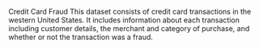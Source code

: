 Credit Card Fraud
This dataset consists of credit card transactions in the western United States. It includes information about each transaction including customer details, the merchant and category of purchase, and whether or not the transaction was a fraud.
